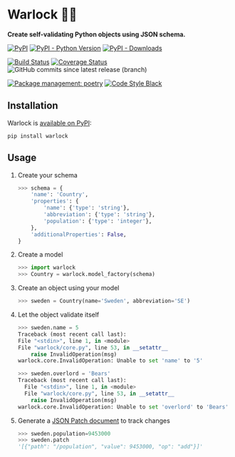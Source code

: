 # Warlock 🧙‍♀️

**Create self-validating Python objects using JSON schema.**

[![PyPI](https://img.shields.io/pypi/v/warlock.svg)][warlock]
[![PyPI - Python Version](https://img.shields.io/pypi/pyversions/warlock.svg)][warlock]
[![PyPI - Downloads](https://img.shields.io/pypi/dw/warlock.svg)][pypistats]

[![Build Status](https://travis-ci.org/bcwaldon/warlock.svg?branch=master)][ci-builds]
[![Coverage Status](https://coveralls.io/repos/github/bcwaldon/warlock/badge.svg?branch=master)][coveralls]
![GitHub commits since latest release (branch)](https://img.shields.io/github/commits-since/bcwaldon/warlock/latest/master.svg)

[![Package management: poetry](https://img.shields.io/badge/deps-poetry-blueviolet.svg)][poetry]
[![Code Style Black](https://img.shields.io/badge/code%20style-black-000000.svg)](https://github.com/ambv/black/)

## Installation

Warlock is [available on PyPI][warlock]:

```shell
pip install warlock
```

## Usage

1) Create your schema

    ```python
    >>> schema = {
        'name': 'Country',
        'properties': {
            'name': {'type': 'string'},
            'abbreviation': {'type': 'string'},
            'population': {'type': 'integer'},
        },
        'additionalProperties': False,
    }
    ```

2) Create a model

    ```python
    >>> import warlock
    >>> Country = warlock.model_factory(schema)
    ```

3) Create an object using your model

    ```python
    >>> sweden = Country(name='Sweden', abbreviation='SE')
    ```

4) Let the object validate itself

    ```python
    >>> sweden.name = 5
    Traceback (most recent call last):
    File "<stdin>", line 1, in <module>
    File "warlock/core.py", line 53, in __setattr__
        raise InvalidOperation(msg)
    warlock.core.InvalidOperation: Unable to set 'name' to '5'

    >>> sweden.overlord = 'Bears'
    Traceback (most recent call last):
      File "<stdin>", line 1, in <module>
      File "warlock/core.py", line 53, in __setattr__
        raise InvalidOperation(msg)
    warlock.core.InvalidOperation: Unable to set 'overlord' to 'Bears'
    ```

5) Generate a [JSON Patch document](http://tools.ietf.org/html/draft-ietf-appsawg-json-patch) to track changes

    ```python
    >>> sweden.population=9453000
    >>> sweden.patch
    '[{"path": "/population", "value": 9453000, "op": "add"}]'
    ```

[warlock]: https://pypi.org/project/warlock/
[pip]: https://pip.pypa.io/en/stable/
[ci-builds]: https://travis-ci.org/bcwaldon/warlock
[coveralls]: https://coveralls.io/github/bcwaldon/warlock?branch=master
[poetry]: https://poetry.eustace.io/docs/
[pypistats]: https://pypistats.org/packages/warlock
